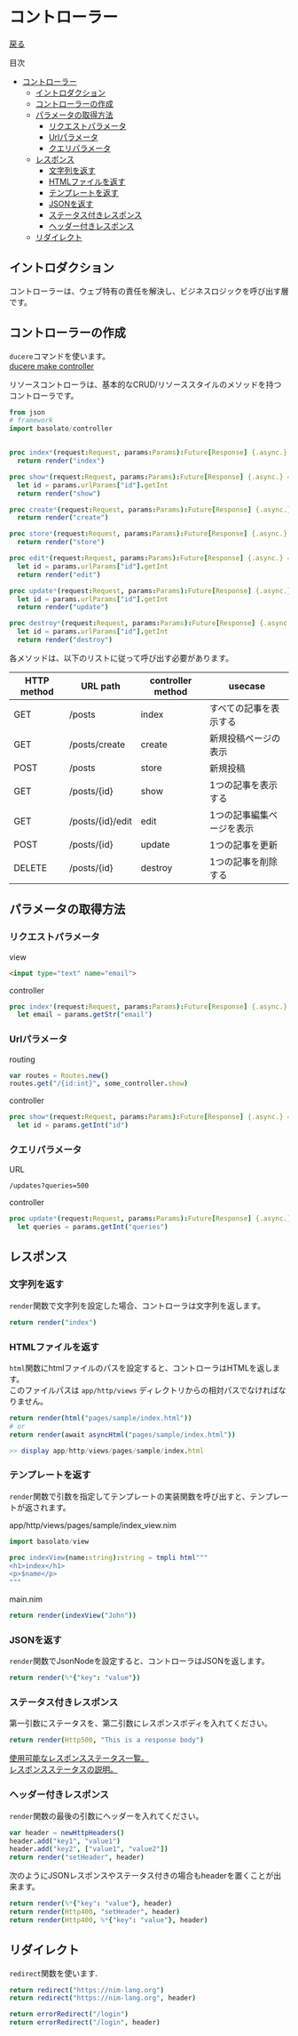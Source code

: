 コントローラー
===
[戻る](../../README.md)

目次
<!--ts-->
* [コントローラー](#コントローラー)
   * [イントロダクション](#イントロダクション)
   * [コントローラーの作成](#コントローラーの作成)
   * [パラメータの取得方法](#パラメータの取得方法)
      * [リクエストパラメータ](#リクエストパラメータ)
      * [Urlパラメータ](#urlパラメータ)
      * [クエリパラメータ](#クエリパラメータ)
   * [レスポンス](#レスポンス)
      * [文字列を返す](#文字列を返す)
      * [HTMLファイルを返す](#htmlファイルを返す)
      * [テンプレートを返す](#テンプレートを返す)
      * [JSONを返す](#jsonを返す)
      * [ステータス付きレスポンス](#ステータス付きレスポンス)
      * [ヘッダー付きレスポンス](#ヘッダー付きレスポンス)
   * [リダイレクト](#リダイレクト)

<!-- Created by https://github.com/ekalinin/github-markdown-toc -->
<!-- Added by: root, at: Fri Dec 22 21:22:19 UTC 2023 -->

<!--te-->

## イントロダクション
コントローラーは、ウェブ特有の責任を解決し、ビジネスロジックを呼び出す層です。

## コントローラーの作成
`ducere`コマンドを使います。  
[ducere make controller](./ducere.md#controller)

リソースコントローラは、基本的なCRUD/リソーススタイルのメソッドを持つコントローラです。

```nim
from json
# framework
import basolato/controller


proc index*(request:Request, params:Params):Future[Response] {.async.} =
  return render("index")

proc show*(request:Request, params:Params):Future[Response] {.async.} =
  let id = params.urlParams["id"].getInt
  return render("show")

proc create*(request:Request, params:Params):Future[Response] {.async.} =
  return render("create")

proc store*(request:Request, params:Params):Future[Response] {.async.} =
  return render("store")

proc edit*(request:Request, params:Params):Future[Response] {.async.} =
  let id = params.urlParams["id"].getInt
  return render("edit")

proc update*(request:Request, params:Params):Future[Response] {.async.} =
  let id = params.urlParams["id"].getInt
  return render("update")

proc destroy*(request:Request, params:Params):Future[Response] {.async.} =
  let id = params.urlParams["id"].getInt
  return render("destroy")
```

各メソッドは、以下のリストに従って呼び出す必要があります。

|HTTP method|URL path|controller method|usecase|
|---|---|---|---|
|GET|/posts|index|すべての記事を表示する|
|GET|/posts/create|create|新規投稿ページの表示|
|POST|/posts|store|新規投稿|
|GET|/posts/{id}|show|1つの記事を表示する|
|GET|/posts/{id}/edit|edit|1つの記事編集ページを表示|
|POST|/posts/{id}|update|1つの記事を更新|
|DELETE|/posts/{id}|destroy|1つの記事を削除する|

## パラメータの取得方法
### リクエストパラメータ
view
```html
<input type="text" name="email">
```

controller
```nim
proc index*(request:Request, params:Params):Future[Response] {.async.} =
  let email = params.getStr("email")
```

### Urlパラメータ
routing
```nim
var routes = Routes.new()
routes.get("/{id:int}", some_controller.show)
```

controller
```nim
proc show*(request:Request, params:Params):Future[Response] {.async.} =
  let id = params.getInt("id")
```

### クエリパラメータ
URL
```
/updates?queries=500
```

controller
```nim
proc update*(request:Request, params:Params):Future[Response] {.async.} =
  let queries = params.getInt("queries")
```

## レスポンス
### 文字列を返す
`render`関数で文字列を設定した場合、コントローラは文字列を返します。
```nim
return render("index")
```

### HTMLファイルを返す
`html`関数にhtmlファイルのパスを設定すると、コントローラはHTMLを返します。  
このファイルパスは `app/http/views` ディレクトリからの相対パスでなければなりません。

```nim
return render(html("pages/sample/index.html"))
# or
return render(await asyncHtml("pages/sample/index.html"))

>> display app/http/views/pages/sample/index.html
```

### テンプレートを返す
`render`関数で引数を指定してテンプレートの実装関数を呼び出すと、テンプレートが返されます。

app/http/views/pages/sample/index_view.nim
```nim
import basolato/view

proc indexView(name:string):string = tmpli html"""
<h1>index</h1>
<p>$name</p>
"""
```
main.nim
```nim
return render(indexView("John"))
```

### JSONを返す
`render`関数でJsonNodeを設定すると、コントローラはJSONを返します。

```nim
return render(%*{"key": "value"})
```

### ステータス付きレスポンス
第一引数にステータスを、第二引数にレスポンスボディを入れてください。
```nim
return render(Http500, "This is a response body")
```

[使用可能なレスポンスステータス一覧。](https://nim-lang.org/docs/httpcore.html#10)  
[レスポンスステータスの説明。](https://ja.wikipedia.org/wiki/HTTP%E3%82%B9%E3%83%86%E3%83%BC%E3%82%BF%E3%82%B9%E3%82%B3%E3%83%BC%E3%83%89)

### ヘッダー付きレスポンス
`render`関数の最後の引数にヘッダーを入れてください。
```nim
var header = newHttpHeaders()
header.add("key1", "value1")
header.add("key2", ["value1", "value2"])
return render("setHeader", header)
```

次のようにJSONレスポンスやステータス付きの場合もheaderを置くことが出来ます。
```nim
return render(%*{"key": "value"}, header)
return render(Http400, "setHeader", header)
return render(Http400, %*{"key": "value"}, header)
```

## リダイレクト
`redirect`関数を使います.

```nim
return redirect("https://nim-lang.org")
return redirect("https://nim-lang.org", header)

return errorRedirect("/login")
return errorRedirect("/login", header)
```
